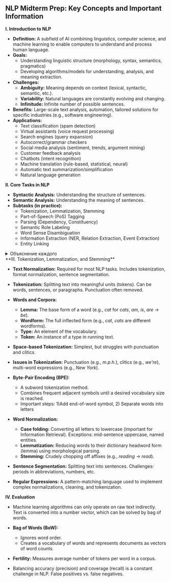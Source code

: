 ## NLP Midterm Prep: Key Concepts and Important Information

**I. Introduction to NLP**

*   **Definition:** A subfield of AI combining linguistics, computer science, and machine learning to enable computers to understand and process human language.
*   **Goals:**
    *   Understanding linguistic structure (morphology, syntax, semantics, pragmatics)
    *   Developing algorithms/models for understanding, analysis, and meaning extraction.
*   **Challenges:**
    *   **Ambiguity:**  Meaning depends on context (lexical, syntactic, semantic, etc.).
    *   **Variability:**  Natural languages are constantly evolving and changing.
    *   **Infinitude:** Infinite number of possible sentences.
*   **Benefits:**  Large-scale text analysis, automation, tailored solutions for specific industries (e.g., software engineering).
*   **Applications:**
    *   Text classification (spam detection)
    *   Virtual assistants (voice request processing)
    *   Search engines (query expansion)
    *   Autocorrect/grammar checkers
    *   Social media analysis (sentiment, trends, argument mining)
    *   Customer feedback analysis
    *   Chatbots (intent recognition)
    *   Machine translation (rule-based, statistical, neural)
    *   Automatic text summarization/simplification
    *   Natural language generation

**II. Core Tasks in NLP**

*   **Syntactic Analysis:** Understanding the structure of sentences.
*   **Semantic Analysis:** Understanding the meaning of sentences.
*   **Subtasks (in practice):**
    *   Tokenization, Lemmatization, Stemming
    *   Part-of-Speech (PoS) Tagging
    *   Parsing (Dependency, Constituency)
    *   Semantic Role Labeling
    *   Word Sense Disambiguation
    *   Information Extraction (NER, Relation Extraction, Event Extraction)
    *   Entity Linking
<details><summary>Объяснение каждого</summary>

1. **Tokenization** — разбиение текста на отдельные слова или токены (например, предложение "Как дела?" → ["Как", "дела", "?"]).

2. **Lemmatization** — приведение слова к его начальной форме (лемме). Например, "бежал" → "бежать".

3. **Stemming** — отсечение окончаний и суффиксов для получения основы слова. Например, "бежал" → "беж".

4. **Part-of-Speech (PoS) Tagging** — определение грамматической роли слова (например, существительное, глагол, прилагательное). Пример: "кот" → [существительное].

5. **Parsing**:
   - **Dependency Parsing** — анализ синтаксической структуры предложения, выявление связей между словами (например, "кот ест рыбу" → "кот" → "ест" → "рыбу").
   - **Constituency Parsing** — разбиение предложения на составляющие (например, "кот ест рыбу" → [NP "кот"] [VP "ест рыбу"]).

6. **Semantic Role Labeling** — определение роли слова в предложении (например, "кто что сделал"). Пример: "Маша ест яблоко" → "Маша" (агент), "ест" (действие), "яблоко" (объект).

7. **Word Sense Disambiguation** — определение значения слова в контексте. Например, слово "ключ" может означать инструмент или источник воды.

8. **Information Extraction**:
   - **NER (Named Entity Recognition)** — извлечение именованных сущностей (например, "Иван живет в Москве" → "Иван" [персона], "Москва" [локация]).
   - **Relation Extraction** — поиск связей между сущностями (например, "Иван работает в компании X" → "Иван" → "работает в" → "компания X").
   - **Event Extraction** — извлечение событий из текста (например, "завтра состоится конференция" → событие "конференция").

9. **Entity Linking** — связывание упомянутых в тексте сущностей с базой знаний (например, "Пушкин" → ссылка на статью в Википедии).

</details>
**III. Tokenization, Lemmatization, and Stemming**

*   **Text Normalization:** Required for most NLP tasks.  Includes tokenization, format normalization, sentence segmentation.
*   **Tokenization:**  Splitting text into meaningful units (tokens).  Can be words, sentences, or paragraphs. Punctuation often removed.
*   **Words and Corpora:**
    *   **Lemma:**  The base form of a word (e.g., *cat* for *cats*, *am*, *is*, *are* -> *be*).
    *   **Wordform:** The full inflected form (e.g., *cat*, *cats* are different wordforms).
    *   **Type:**  An element of the vocabulary.
    *   **Token:**  An instance of a type in running text.

*   **Space-based Tokenization:** Simplest, but struggles with punctuation and clitics.
*   **Issues in Tokenization:** Punctuation (e.g., *m.p.h.*), clitics (e.g., *we're*), multi-word expressions (e.g., *New York*).
*   **Byte-Pair Encoding (BPE):**
    *   A subword tokenization method.
    *   Combines frequent adjacent symbols until a desired vocabulary size is reached.
    *   Important steps: 1)Add end-of-word symbol, 2) Separate words into letters

*   **Word Normalization:**
    *   **Case folding:** Converting all letters to lowercase (important for Information Retrieval).  Exceptions: mid-sentence uppercase, named entities.
    *   **Lemmatization:** Reducing words to their dictionary headword form (lemma) using morphological parsing.
    *   **Stemming:**  Crudely chopping off affixes (e.g., *reading* -> *read*).
*   **Sentence Segmentation:** Splitting text into sentences.  Challenges: periods in abbreviations, numbers, etc.
*   **Regular Expressions:** A pattern-matching language used to implement complex normalizations, cleaning, and tokenization.

**IV. Evaluation**

* Machine learning algorithms can only operate on raw text indirectly. Text is converted into a number vector, which can be solved by bag of words.

*   **Bag of Words (BoW):**
    *   Ignores word order.
    *   Creates a vocabulary of words and represents documents as vectors of word counts.

* **Fertility:** Measures average number of tokens per word in a corpus.
* Balancing accuracy (precision) and coverage (recall) is a constant challenge in NLP. False positives vs. false negatives.
